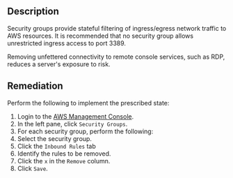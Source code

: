 ## Description

Security groups provide stateful filtering of ingress/egress network traffic to AWS resources. It is recommended that no security group allows unrestricted ingress access to port 3389.

Removing unfettered connectivity to remote console services, such as RDP, reduces a server's exposure to risk.

## Remediation

Perform the following to implement the prescribed state:

1. Login to the [AWS Management Console](https://console.aws.amazon.com/vpc/home).
2. In the left pane, click `Security Groups`.
3. For each security group, perform the following:
4. Select the security group.
5. Click the `Inbound Rules` tab
6. Identify the rules to be removed.
7. Click the `x` in the `Remove` column.
8. Click `Save`.
